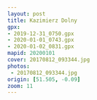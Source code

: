 ```yaml
---
layout: post
title: Kazimierz Dolny
gpx:
- 2019-12-31_0750.gpx
- 2020-01-01_0743.gpx
- 2020-01-02_0831.gpx
mapid: 20200101
cover: 20170812_093344.jpg
photos:
 - 20170812_093344.jpg
origin: [51.505, -0.09]
zoom: 11
---
```


<style>
  #route-info div {
    text-align: center;
  }
</style>

<!--<div id="route-info" style="height: 40px">
  <div id="route-length" style="float: left; width: 25%;">d</div>
  <div id="route-time" style="float: left; width: 25%;">d</div>
  <div id="route-speed" style="float: left; width: 25%;">d</div>
  <div id="route-ascent" style="float: left; width: 25%;">d</div>
</div>-->

<div id="mapid-{{ page.mapid }}" style="width: 100%; height: 400px;"></div>
<script>

  var mymap_{{ page.mapid }} = L.map('mapid-{{ page.mapid }}', {
    attributionControl: false,
    fullscreenControl: {
        pseudoFullscreen: true // if true, fullscreen to page width and height
    }
  }).setView({{ page.origin }}, {{ page.zoom }});

	var OpenTopoMap = L.tileLayer('http://{s}.tile.opentopomap.org/{z}/{x}/{y}.png', {
		maxZoom: 17,
		attribution: 'Map data: &copy; <a href="http://www.openstreetmap.org/copyright">OpenStreetMap</a>, <a href="http://viewfinderpanoramas.org">SRTM</a> | Map style: &copy; <a href="https://opentopomap.org">OpenTopoMap</a> (<a href="https://creativecommons.org/licenses/by-sa/3.0/">CC-BY-SA</a>)',
		opacity: 0.5
	});
  
  var Esri_WorldTopoMap = L.tileLayer('http://server.arcgisonline.com/ArcGIS/rest/services/World_Topo_Map/MapServer/tile/{z}/{y}/{x}', {
    attribution: 'Tiles &copy; Esri &mdash; Esri, DeLorme, NAVTEQ, TomTom, Intermap, iPC, USGS, FAO, NPS, NRCAN, GeoBase, Kadaster NL, Ordnance Survey, Esri Japan, METI, Esri China (Hong Kong), and the GIS User Community'
  });
  
  var Esri_WorldImagery = L.tileLayer('http://server.arcgisonline.com/ArcGIS/rest/services/World_Imagery/MapServer/tile/{z}/{y}/{x}', {
    attribution: 'Tiles &copy; Esri &mdash; Source: Esri, i-cubed, USDA, USGS, AEX, GeoEye, Getmapping, Aerogrid, IGN, IGP, UPR-EGP, and the GIS User Community'
  });
  
  OpenTopoMap.addTo(mymap_{{ page.mapid }});
  
{% for gpx in page.gpx %}
  
  var gpx = '{{ site.baseurl }}/public/gpx/{{ gpx }}'; 
  var g = new L.GPX(gpx, {
    async: true,
    marker_options: {
      startIconUrl: '',//'{{ site.baseurl }}/public/images/pin-icon-start.png',
      endIconUrl: '',//'{{ site.baseurl }}/public/images/pin-icon-end.png',
      shadowUrl: ''//'{{ site.baseurl }}/public/images/pin-shadow.png'
    },
    polyline_options: {
      color: "#ff0000",
      opacity: 0.5
    }
  });
  
  /*g.on('loaded', function(e) {
    mymap_{{ page.mapid }}.fitBounds(e.target.getBounds());
  });*/
  
  g.addTo(mymap_{{ page.mapid }});
{% endfor %}  

</script>
